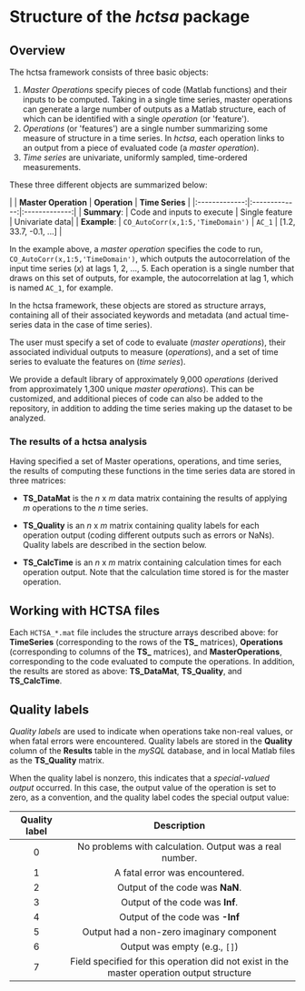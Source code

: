 # Structure of the *hctsa* package

## Overview

The hctsa framework consists of three basic objects:

1. *Master Operations* specify pieces of code (Matlab functions) and their inputs to be computed. Taking in a single time series, master operations can generate a large number of outputs as a Matlab structure, each of which can be identified with a single *operation* (or 'feature').
2. *Operations* (or 'features') are a single number summarizing some measure of structure in a time series. In *hctsa*, each operation links to an output from a piece of evaluated code (a *master operation*).
3. *Time series* are univariate, uniformly sampled, time-ordered measurements.

These three different objects are summarized below:

| | **Master Operation** | **Operation** | **Time Series** |
|:-------------:|:-------------:|:-------------:|
| **Summary**: | Code and inputs to execute | Single feature | Univariate data|
| **Example**: | `CO_AutoCorr(x,1:5,'TimeDomain')` | `AC_1` | [1.2, 33.7, -0.1, ...] |

In the example above, a *master operation* specifies the code to run, `CO_AutoCorr(x,1:5,'TimeDomain')`, which outputs the autocorrelation of the input time series (*x*) at lags 1, 2, ..., 5.
Each operation is a single number that draws on this set of outputs, for example, the autocorrelation at lag 1, which is named `AC_1`, for example.

In the hctsa framework, these objects are stored as structure arrays, containing all of their associated keywords and metadata (and actual time-series data in the case of time series).

The user must specify a set of code to evaluate (*master operations*), their associated individual outputs to measure (*operations*), and a set of time series to evaluate the features on (*time series*).

We provide a default library of approximately 9,000 *operations* (derived from approximately 1,300 unique *master operations*).
This can be customized, and additional pieces of code can also be added to the repository, in addition to adding the time series making up the dataset to be analyzed.

### The results of a hctsa analysis
Having specified a set of Master operations, operations, and time series, the results of computing these functions in the time series data are stored in three matrices:

-   **TS_DataMat** is the *n* x *m* data matrix containing the results of applying *m* operations to the *n* time series.

-   **TS_Quality** is an *n* x *m* matrix containing quality labels for each operation output (coding different outputs such as errors or NaNs). Quality labels are described in the section below.

-   **TS_CalcTime** is an *n* x *m* matrix containing calculation times for each operation output. Note that the calculation time stored is for the master operation.

## Working with HCTSA files
Each `HCTSA_*.mat` file includes the structure arrays described above: for **TimeSeries** (corresponding to the rows of the **TS_** matrices), **Operations** (corresponding to columns of the **TS_** matrices), and **MasterOperations**, corresponding to the code evaluated to compute the operations.
In addition, the results are stored as above: **TS_DataMat**, **TS_Quality**, and **TS_CalcTime**.

## Quality labels

*Quality labels* are used to indicate when operations take non-real values, or when fatal errors were encountered.
Quality labels are stored in the **Quality** column of the **Results** table in the *mySQL* database, and in local Matlab files as the **TS_Quality** matrix.

When the quality label is nonzero, this indicates that a *special-valued output* occurred.
In this case, the output value of the operation is set to zero, as a convention, and the quality label codes the special output value:

| **Quality label** | **Description** |
|:-------------:|:-------------:|
| 0 | No problems with calculation. Output was a real number. |
| 1 | A fatal error was encountered. |
| 2 | Output of the code was **NaN**.|
| 3 | Output of the code was **Inf**. |
| 4 | Output of the code was **-Inf** |
| 5 | Output had a non-zero imaginary component |
| 6 | Output was empty (e.g., `[]`) |
| 7 | Field specified for this operation did not exist in the master operation output structure |
